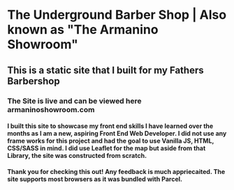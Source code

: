 # The Underground Barber Shop | Also known as "The Armanino Showroom"

## This is a static site that I built for my Fathers Barbershop

### The Site is live and can be viewed here armaninoshowroom.com

#### I built this site to showcase my front end skills I have learned over the months as I am a new, aspiring Front End Web Developer. I did not use any frame works for this project and had the goal to use Vanilla JS, HTML, CSS/SASS in mind. I did use Leaflet for the map but aside from that Library, the site was constructed from scratch.

#### Thank you for checking this out! Any feedback is much appriecaited. The site supports most browsers as it was bundled with Parcel.
